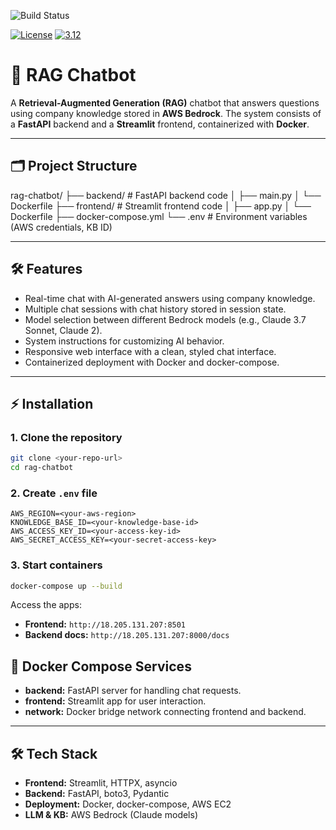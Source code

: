 ![Build Status](https://github.com/ZehraNecefova/project2/actions/workflows/ci-build.yaml/badge.svg)

[![License](https://img.shields.io/badge/License-Apache%202.0-blue.svg)](https://opensource.org/licenses/Apache-2.0)
[![3.12](https://img.shields.io/badge/Python-3.12-green.svg)](https://shields.io/)


# 🤖 RAG Chatbot

A **Retrieval-Augmented Generation (RAG)** chatbot that answers questions using company knowledge stored in **AWS Bedrock**. The system consists of a **FastAPI** backend and a **Streamlit** frontend, containerized with **Docker**.

---


## 🗂 Project Structure

rag-chatbot/
├── backend/ # FastAPI backend code
│ ├── main.py
│ └── Dockerfile
├── frontend/ # Streamlit frontend code
│ ├── app.py
│ └── Dockerfile
├── docker-compose.yml
└── .env # Environment variables (AWS credentials, KB ID)




---


## 🛠 Features

- Real-time chat with AI-generated answers using company knowledge.
- Multiple chat sessions with chat history stored in session state.
- Model selection between different Bedrock models (e.g., Claude 3.7 Sonnet, Claude 2).
- System instructions for customizing AI behavior.
- Responsive web interface with a clean, styled chat interface.
- Containerized deployment with Docker and docker-compose.

---

## ⚡ Installation

### 1. Clone the repository
```bash
git clone <your-repo-url>
cd rag-chatbot
```




### 2. Create `.env` file

```env
AWS_REGION=<your-aws-region>
KNOWLEDGE_BASE_ID=<your-knowledge-base-id>
AWS_ACCESS_KEY_ID=<your-access-key-id>
AWS_SECRET_ACCESS_KEY=<your-secret-access-key>
```


### 3. Start containers
```bash
docker-compose up --build
```

Access the apps:

- **Frontend:** `http://18.205.131.207:8501`
- **Backend docs:** `http://18.205.131.207:8000/docs`



## 🐳 Docker Compose Services

- **backend:** FastAPI server for handling chat requests.  
- **frontend:** Streamlit app for user interaction.  
- **network:** Docker bridge network connecting frontend and backend.  

---

## 🛠 Tech Stack

- **Frontend:** Streamlit, HTTPX, asyncio  
- **Backend:** FastAPI, boto3, Pydantic  
- **Deployment:** Docker, docker-compose, AWS EC2  
- **LLM & KB:** AWS Bedrock (Claude models)
  
